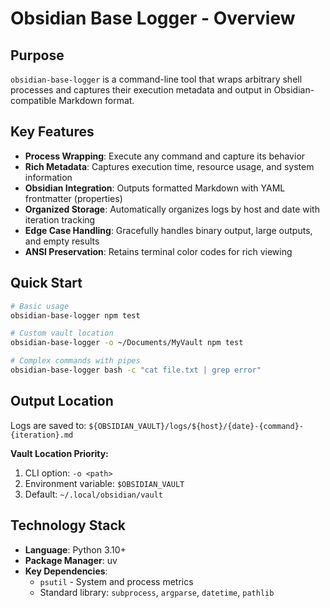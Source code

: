 # Obsidian Base Logger - Overview

## Purpose

`obsidian-base-logger` is a command-line tool that wraps arbitrary shell processes and captures their execution metadata and output in Obsidian-compatible Markdown format.

## Key Features

- **Process Wrapping**: Execute any command and capture its behavior
- **Rich Metadata**: Captures execution time, resource usage, and system information
- **Obsidian Integration**: Outputs formatted Markdown with YAML frontmatter (properties)
- **Organized Storage**: Automatically organizes logs by host and date with iteration tracking
- **Edge Case Handling**: Gracefully handles binary output, large outputs, and empty results
- **ANSI Preservation**: Retains terminal color codes for rich viewing

## Quick Start

```bash
# Basic usage
obsidian-base-logger npm test

# Custom vault location
obsidian-base-logger -o ~/Documents/MyVault npm test

# Complex commands with pipes
obsidian-base-logger bash -c "cat file.txt | grep error"
```

## Output Location

Logs are saved to: `${OBSIDIAN_VAULT}/logs/${host}/{date}-{command}-{iteration}.md`

**Vault Location Priority:**
1. CLI option: `-o <path>`
2. Environment variable: `$OBSIDIAN_VAULT`
3. Default: `~/.local/obsidian/vault`

## Technology Stack

- **Language**: Python 3.10+
- **Package Manager**: uv
- **Key Dependencies**:
  - `psutil` - System and process metrics
  - Standard library: `subprocess`, `argparse`, `datetime`, `pathlib`
